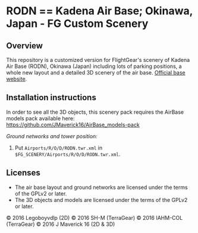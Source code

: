 RODN == Kadena Air Base; Okinawa, Japan - FG  Custom Scenery
=========================================================

Overview
-------------------------
This repository is a customized version for FlightGear's scenery of Kadena Air Base (RODN), Okinawa (Japan) including lots of parking positions, a whole new layout and a detailed 3D scenery of the air base.
[Official base website](www.kadena.af.mil).

Installation instructions
-------------------------
In order to see all the 3D objects, this scenery pack requires the AirBase models pack available here: https://github.com/JMaverick16/AirBase_models-pack

*Ground networks and tower position:*

1. Put `Airports/R/O/D/RODN.twr.xml` in `$FG_SCENERY/Airports/R/O/D/RODN.twr.xml`.

Licenses
--------

*  The air base layout and ground networks are licensed under the terms of the GPLv2 or later.
*  The 3D objects and models are licensed under the terms of the GPLv2 or later.
  

:copyright: 2016 Legoboyvdlp (2D)  :copyright: 2016 SH-M (TerraGear) :copyright: 2016 IAHM-COL (TerraGear) :copyright: 2016 J Maverick 16 (2D & 3D)
